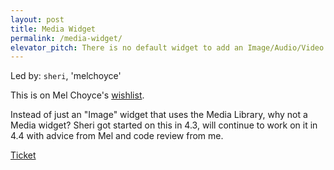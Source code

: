 ```yaml
---
layout: post
title: Media Widget
permalink: /media-widget/
elevator_pitch: There is no default widget to add an Image/Audio/Video etc in the sidebar.
---
```


Led by: `sheri`, 'melchoyce'

This is on Mel Choyce's [wishlist](https://choycedesign.com/2015/01/23/my-top-wordpress-pain-points/).

Instead of just an "Image" widget that uses the Media Library, why not a Media widget? Sheri
got started on this in 4.3, will continue to work on it in 4.4 with advice from Mel and
code review from me.

[Ticket](https://core.trac.wordpress.org/ticket/32417)